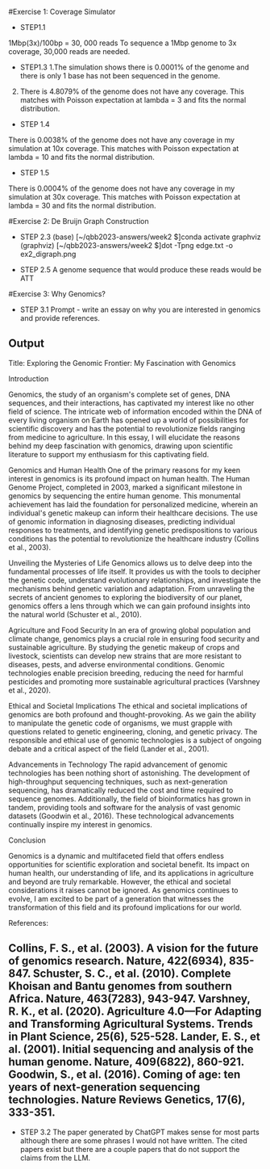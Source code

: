 #Exercise 1: Coverage Simulator

- STEP1.1

1Mbp(3x)/100bp = 30, 000 reads
To sequence a 1Mbp genome to 3x coverage, 30,000 reads are needed.  

- STEP1.3
1.The simulation shows there is 0.0001% of the genome and there is only 1 base has not been sequenced in the genome. 
2. There is 4.8079% of the genome does not have any coverage. This matches with Poisson expectation at lambda = 3 and fits the normal distribution. 

- STEP 1.4

There is 0.0038% of the genome does not have any coverage in my simulation at 10x coverage. This matches with Poisson expectation at lambda = 10 and fits the normal distribution.

- STEP 1.5

There is 0.0004% of the genome does not have any coverage in my simulation at 30x coverage. This matches with Poisson expectation at lambda = 30 and fits the normal distribution.

#Exercise 2: De Bruijn Graph Construction

- STEP 2.3
(base) [~/qbb2023-answers/week2 $]conda activate graphviz
(graphviz) [~/qbb2023-answers/week2 $]dot -Tpng edge.txt -o ex2_digraph.png

- STEP 2.5
A genome sequence that would produce these reads would be ATT

#Exercise 3: Why Genomics?

- STEP 3.1 
Prompt - write an essay on why you are interested in genomics and provide references. 

Output
--------------------------------------------------------------------------------
Title: Exploring the Genomic Frontier: My Fascination with Genomics

Introduction

Genomics, the study of an organism's complete set of genes, DNA sequences, and their interactions, has captivated my interest like no other field of science. The intricate web of information encoded within the DNA of every living organism on Earth has opened up a world of possibilities for scientific discovery and has the potential to revolutionize fields ranging from medicine to agriculture. In this essay, I will elucidate the reasons behind my deep fascination with genomics, drawing upon scientific literature to support my enthusiasm for this captivating field.

Genomics and Human Health
One of the primary reasons for my keen interest in genomics is its profound impact on human health. The Human Genome Project, completed in 2003, marked a significant milestone in genomics by sequencing the entire human genome. This monumental achievement has laid the foundation for personalized medicine, wherein an individual's genetic makeup can inform their healthcare decisions. The use of genomic information in diagnosing diseases, predicting individual responses to treatments, and identifying genetic predispositions to various conditions has the potential to revolutionize the healthcare industry (Collins et al., 2003).

Unveiling the Mysteries of Life
Genomics allows us to delve deep into the fundamental processes of life itself. It provides us with the tools to decipher the genetic code, understand evolutionary relationships, and investigate the mechanisms behind genetic variation and adaptation. From unraveling the secrets of ancient genomes to exploring the biodiversity of our planet, genomics offers a lens through which we can gain profound insights into the natural world (Schuster et al., 2010).

Agriculture and Food Security
In an era of growing global population and climate change, genomics plays a crucial role in ensuring food security and sustainable agriculture. By studying the genetic makeup of crops and livestock, scientists can develop new strains that are more resistant to diseases, pests, and adverse environmental conditions. Genomic technologies enable precision breeding, reducing the need for harmful pesticides and promoting more sustainable agricultural practices (Varshney et al., 2020).

Ethical and Societal Implications
The ethical and societal implications of genomics are both profound and thought-provoking. As we gain the ability to manipulate the genetic code of organisms, we must grapple with questions related to genetic engineering, cloning, and genetic privacy. The responsible and ethical use of genomic technologies is a subject of ongoing debate and a critical aspect of the field (Lander et al., 2001).

Advancements in Technology
The rapid advancement of genomic technologies has been nothing short of astonishing. The development of high-throughput sequencing techniques, such as next-generation sequencing, has dramatically reduced the cost and time required to sequence genomes. Additionally, the field of bioinformatics has grown in tandem, providing tools and software for the analysis of vast genomic datasets (Goodwin et al., 2016). These technological advancements continually inspire my interest in genomics.

Conclusion

Genomics is a dynamic and multifaceted field that offers endless opportunities for scientific exploration and societal benefit. Its impact on human health, our understanding of life, and its applications in agriculture and beyond are truly remarkable. However, the ethical and societal considerations it raises cannot be ignored. As genomics continues to evolve, I am excited to be part of a generation that witnesses the transformation of this field and its profound implications for our world.

References:

Collins, F. S., et al. (2003). A vision for the future of genomics research. Nature, 422(6934), 835-847.
Schuster, S. C., et al. (2010). Complete Khoisan and Bantu genomes from southern Africa. Nature, 463(7283), 943-947.
Varshney, R. K., et al. (2020). Agriculture 4.0—For Adapting and Transforming Agricultural Systems. Trends in Plant Science, 25(6), 525-528.
Lander, E. S., et al. (2001). Initial sequencing and analysis of the human genome. Nature, 409(6822), 860-921.
Goodwin, S., et al. (2016). Coming of age: ten years of next-generation sequencing technologies. Nature Reviews Genetics, 17(6), 333-351.
--------------------------------------------------------------------------------
- STEP 3.2
The paper generated by ChatGPT makes sense for most parts although there are some phrases I would not have written. The cited papers exist but there are a couple papers that do not support the claims from the LLM. 


